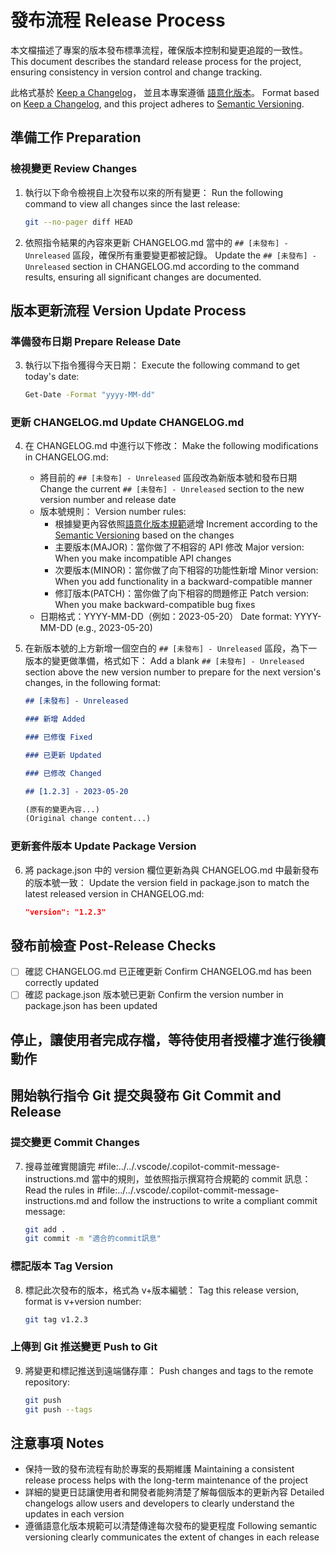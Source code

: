 # 發布流程 Release Process

本文檔描述了專案的版本發布標準流程，確保版本控制和變更追蹤的一致性。
This document describes the standard release process for the project, ensuring consistency in version control and change tracking.

此格式基於 [Keep a Changelog](https://keepachangelog.com/zh-TW/1.0.0/)，
並且本專案遵循 [語意化版本](https://semver.org/lang/zh-TW/)。
Format based on [Keep a Changelog](https://keepachangelog.com/en/1.0.0/),
and this project adheres to [Semantic Versioning](https://semver.org/spec/v2.0.0.html).

## 準備工作 Preparation

### 檢視變更 Review Changes

1. 執行以下命令檢視自上次發布以來的所有變更：
   Run the following command to view all changes since the last release:

    ```bash
    git --no-pager diff HEAD
    ```

2. 依照指令結果的內容來更新 CHANGELOG.md 當中的 `## [未發布] - Unreleased` 區段，確保所有重要變更都被記錄。
   Update the `## [未發布] - Unreleased` section in CHANGELOG.md according to the command results, ensuring all significant changes are documented.

## 版本更新流程 Version Update Process

### 準備發布日期 Prepare Release Date

3. 執行以下指令獲得今天日期：
   Execute the following command to get today's date:

    ```bash
    Get-Date -Format "yyyy-MM-dd"
    ```

### 更新 CHANGELOG.md Update CHANGELOG.md

4. 在 CHANGELOG.md 中進行以下修改：
   Make the following modifications in CHANGELOG.md:

    - 將目前的 `## [未發布] - Unreleased` 區段改為新版本號和發布日期
      Change the current `## [未發布] - Unreleased` section to the new version number and release date
    - 版本號規則：
      Version number rules:
        - 根據變更內容依照[語意化版本規範](https://semver.org/lang/zh-TW/)遞增
          Increment according to the [Semantic Versioning](https://semver.org/spec/v2.0.0.html) based on the changes
        - 主要版本(MAJOR)：當你做了不相容的 API 修改
          Major version: When you make incompatible API changes
        - 次要版本(MINOR)：當你做了向下相容的功能性新增
          Minor version: When you add functionality in a backward-compatible manner
        - 修訂版本(PATCH)：當你做了向下相容的問題修正
          Patch version: When you make backward-compatible bug fixes
    - 日期格式：YYYY-MM-DD（例如：2023-05-20）
      Date format: YYYY-MM-DD (e.g., 2023-05-20)

5. 在新版本號的上方新增一個空白的 `## [未發布] - Unreleased` 區段，為下一版本的變更做準備，格式如下：
   Add a blank `## [未發布] - Unreleased` section above the new version number to prepare for the next version's changes, in the following format:

    ```markdown
    ## [未發布] - Unreleased

    ### 新增 Added

    ### 已修復 Fixed

    ### 已更新 Updated

    ### 已修改 Changed

    ## [1.2.3] - 2023-05-20

    (原有的變更內容...)
    (Original change content...)
    ```

### 更新套件版本 Update Package Version

6. 將 package.json 中的 version 欄位更新為與 CHANGELOG.md 中最新發布的版本號一致：
   Update the version field in package.json to match the latest released version in CHANGELOG.md:

    ```json
    "version": "1.2.3"
    ```

## 發布前檢查 Post-Release Checks

-   [ ] 確認 CHANGELOG.md 已正確更新
        Confirm CHANGELOG.md has been correctly updated
-   [ ] 確認 package.json 版本號已更新
        Confirm the version number in package.json has been updated

## 停止，讓使用者完成存檔，等待使用者授權才進行後續動作

## 開始執行指令 Git 提交與發布 Git Commit and Release

### 提交變更 Commit Changes

7. 搜尋並確實閱讀完 #file:../../.vscode/.copilot-commit-message-instructions.md 當中的規則，並依照指示撰寫符合規範的 commit 訊息：
   Read the rules in #file:../../.vscode/.copilot-commit-message-instructions.md and follow the instructions to write a compliant commit message:

    ```bash
    git add .
    git commit -m "適合的commit訊息"
    ```

### 標記版本 Tag Version

8. 標記此次發布的版本，格式為 v+版本編號：
   Tag this release version, format is v+version number:

    ```bash
    git tag v1.2.3
    ```

### 上傳到 Git 推送變更 Push to Git

9. 將變更和標記推送到遠端儲存庫：
   Push changes and tags to the remote repository:

    ```bash
    git push
    git push --tags
    ```

## 注意事項 Notes

-   保持一致的發布流程有助於專案的長期維護
    Maintaining a consistent release process helps with the long-term maintenance of the project
-   詳細的變更日誌讓使用者和開發者能夠清楚了解每個版本的更新內容
    Detailed changelogs allow users and developers to clearly understand the updates in each version
-   遵循語意化版本規範可以清楚傳達每次發布的變更程度
    Following semantic versioning clearly communicates the extent of changes in each release
